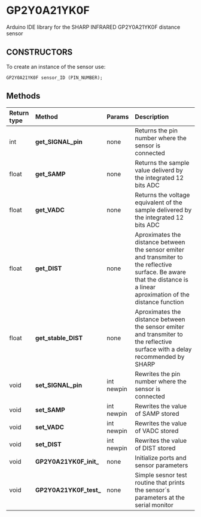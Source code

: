 # GP2Y0A21YK0F
Arduino IDE library for the SHARP INFRARED GP2Y0A21YK0F distance sensor

## CONSTRUCTORS
To create an instance of the sensor use:
```
GP2Y0A21YK0F sensor_ID (PIN_NUMBER);
```

## Methods

|Return type |Method | Params  | Description
|:----- | :----- | :---------- | :------
|int|**get_SIGNAL_pin** |   none | Returns the pin number where the sensor is connected
|float|**get_SAMP** |  none | Returns the sample value deliverd by the integrated 12 bits ADC
|float|**get_VADC** |     none  | Returns the voltage equivalent of the sample delivered by the integrated 12 bits ADC
|float|**get_DIST** | none  | Aproximates the distance between the sensor emiter and transmiter to the reflective surface. Be aware that the distance is a linear aproximation of the distance function
|float|**get_stable_DIST** | none  | Aproximates the distance between the sensor emiter and transmiter to the reflective surface with a delay recommended by SHARP
|void|**set_SIGNAL_pin** |  int newpin | Rewrites the pin number where the sensor is connected
|void|**set_SAMP** |     int newpin  | Rewrites the value of SAMP stored
|void|**set_VADC** | int newpin  | Rewrites the value of VADC stored
|void|**set_DIST** | int newpin  | Rewrites the value of DIST stored
|void|**GP2Y0A21YK0F_init_** | none  | Initialize ports and sensor parameters
|void|**GP2Y0A21YK0F_test_** | none  | Simple sesnor test routine that prints the sensor´s parameters at the serial monitor
